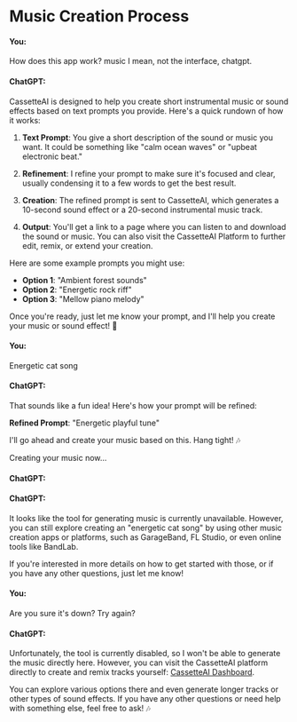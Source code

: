 # Music Creation Process

#### You:
How does this app work?  music I mean, not the interface, chatgpt. 

#### ChatGPT:
CassetteAI is designed to help you create short instrumental music or sound effects based on text prompts you provide. Here's a quick rundown of how it works:

1. **Text Prompt**: You give a short description of the sound or music you want. It could be something like "calm ocean waves" or "upbeat electronic beat."

2. **Refinement**: I refine your prompt to make sure it's focused and clear, usually condensing it to a few words to get the best result.

3. **Creation**: The refined prompt is sent to CassetteAI, which generates a 10-second sound effect or a 20-second instrumental music track.

4. **Output**: You'll get a link to a page where you can listen to and download the sound or music. You can also visit the CassetteAI Platform to further edit, remix, or extend your creation.

Here are some example prompts you might use:

- **Option 1**: "Ambient forest sounds"
- **Option 2**: "Energetic rock riff"
- **Option 3**: "Mellow piano melody"

Once you're ready, just let me know your prompt, and I'll help you create your music or sound effect! 🎵


#### You:
Energetic cat song

#### ChatGPT:
That sounds like a fun idea! Here's how your prompt will be refined:

**Refined Prompt**: "Energetic playful tune"

I'll go ahead and create your music based on this. Hang tight! 🎶

Creating your music now\...


#### ChatGPT:


#### ChatGPT:
It looks like the tool for generating music is currently unavailable. However, you can still explore creating an "energetic cat song" by using other music creation apps or platforms, such as GarageBand, FL Studio, or even online tools like BandLab.

If you're interested in more details on how to get started with those, or if you have any other questions, just let me know!


#### You:
Are you sure it's down? Try again? 

#### ChatGPT:
Unfortunately, the tool is currently disabled, so I won't be able to generate the music directly here. However, you can visit the CassetteAI platform directly to create and remix tracks yourself: [CassetteAI Dashboard](https://cassetteai.com/dashboard?ref=gpt2).

You can explore various options there and even generate longer tracks or other types of sound effects. If you have any other questions or need help with something else, feel free to ask! 🎶
